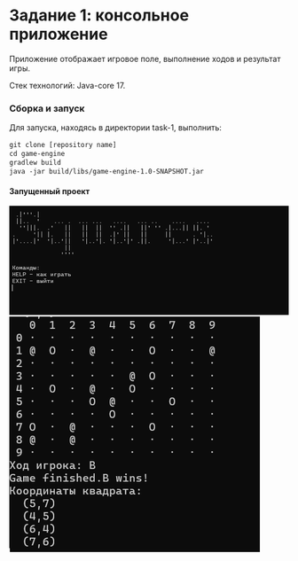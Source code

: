 # Задание 1: консольное приложение

Приложение отображает игровое поле, выполнение ходов и результат игры.

Стек технологий: Java-core 17.

### Сборка и запуск
Для запуска, находясь в директории task-1, выполнить:
```
git clone [repository name]
cd game-engine
gradlew build
java -jar build/libs/game-engine-1.0-SNAPSHOT.jar
```
#### Запущенный проект

![1](../img/task1.1.png)
![2](../img/task1.2.png)